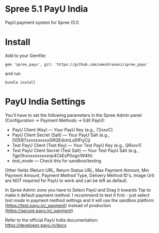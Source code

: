 Spree 5.1 PayU India
====================

PayU payment system for Spree (5.1)

Install
=======

Add to your Gemfile:

    gem 'spree_payu', git: 'https://github.com/umeshravani/spree_payu'

and run

    bundle install

PayU India Settings
========

You'll have to set the following parameters in the Spree Admin panel (Configuration → Payment Methods → Edit PayU):
  * PayU Client (Key) — Your PayU Key (e.g., 72xxxC)
  * PayU Client Secret (Salt) — Your PayU Salt (e.g., DDEB7xxxxxxxxxxGRQEdoInLaSfFiyCj)
  * Test PayU Client (Test Key) — Your Test PayU Key (e.g., QRxxx1)
  * Test PayU Client Secret (Test Salt) — Your Test PayU Salt (e.g., 7gpOhxxxxxxxxxxnp4CkEsP0ogcIW4lh)
  * test_mode — Check this for sandbox/testing

Other fields (Return URL, Return Status URL, Max Payment Amount, Min Payment Amount, Payment Method Type, Delivery Method ID's, Image Url) are NOT required for PayU to work and can be left as default.

In Spree Admin zone you have to Select PayU and Drag it towards Top to make it default payment method.
I recommend to test it first - just select *test mode* in payment method settings and it will use the sandbox platform (https://test.payu.in/_payment) instead of production (https://secure.payu.in/_payment).

Refer to the official PayU India documentation: https://developer.payu.in/docs
